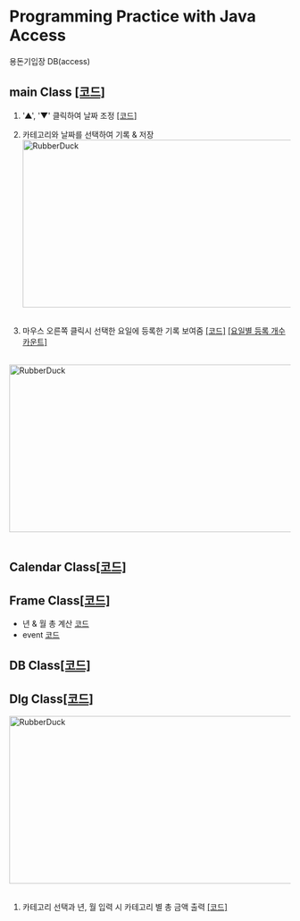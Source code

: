 # Programming Practice with Java Access

용돈기입장 DB(access) 

## main Class [[코드]](https://github.com/malvr00/java-financial_ledger/blob/main/FinancialLedger/src/financialLedger/FinancialLedgerMain.java)
1. '▲', '▼' 클릭하여 날짜 조정  [[코드]](https://github.com/malvr00/java-financial_ledger/blob/main/FinancialLedger/src/financialLedger/FinancialLedger_Frame.java#L291-L338)
2. 카테고리와 날짜를 선택하여 기록 & 저장<br/>
   <img src="https://user-images.githubusercontent.com/77275513/131303653-701ee612-133f-469a-bfce-8b6b0a68b5b5.PNG" width="600px" height="300px" title="100px" alt="RubberDuck"></img><br/><br/>
   
1. 마우스 오른쪽 클릭시 선택한 요일에 등록한 기록 보여줌 [[코드]](https://github.com/malvr00/java-financial_ledger/blob/main/FinancialLedger/src/financialLedger/FinancialLedger_Frame.java#L163-L204) [[요일별 등록 개수 카운트]](https://github.com/malvr00/java-financial_ledger/blob/main/FinancialLedger/src/financialLedger/FinancialLedger_Frame.java#L213-L235)
<br/>
   <img src="https://user-images.githubusercontent.com/77275513/131304453-1e9652c3-73a9-4d7c-9b94-cc758c94ccc2.PNG" width="600px" height="300px" title="100px" alt="RubberDuck"></img><br/><br/>

## Calendar Class[[코드]](https://github.com/malvr00/java-financial_ledger/blob/main/FinancialLedger/src/financialLedger/CalendarClass.java)

## Frame Class[[코드]](https://github.com/malvr00/java-financial_ledger/blob/main/FinancialLedger/src/financialLedger/FinancialLedger_Frame.java)
* 년 & 월 총 계산 [코드](https://github.com/malvr00/java-financial_ledger/blob/main/FinancialLedger/src/financialLedger/FinancialLedger_Frame.java#L238-L274)
* event [코드](https://github.com/malvr00/java-financial_ledger/blob/main/FinancialLedger/src/financialLedger/FinancialLedger_Frame.java#L233-L321)

## DB Class[[코드]](https://github.com/malvr00/java-financial_ledger/blob/main/FinancialLedger/src/financialLedger/FinancialLedger_DAO.java)

## Dlg Class[[코드]](https://github.com/malvr00/java-financial_ledger/blob/main/FinancialLedger/src/financialLedger/DlgDetail.java)
   <img src="https://user-images.githubusercontent.com/77275513/131304812-729cbca2-7806-4891-9a1f-aa4c9e8937eb.PNG" width="600px" height="300px" title="100px" alt="RubberDuck"></img><br/><br/>
1. 카테고리 선택과 년, 월 입력 시 카테고리 별 총 금액 출력 [[코드]](https://github.com/malvr00/java-financial_ledger/blob/main/FinancialLedger/src/financialLedger/DlgDetail.java#L112-L156)
